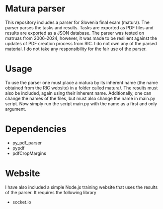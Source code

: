 # Matura parser

This repository includes a parser for Slovenia final exam (matura). The parser parses the tasks and results. Tasks are exported as PDF files and results are exported as a JSON database. The parser was tested on matruas from 2006-2024, however, it was made to be resilient against the updates of PDF creation process from RIC. I do not own any of the parsed material. I do not take any responsibility for the fair use of the parser.

# Usage
To use the parser one must place a matura by its inherent name (the name obtained from the RIC website) in a folder called matura/. The results must also be included, again using their inherent name. Additionally, one can change the names of the files, but must also change the name in main.py script. Now simply run the script main.py with the name as a first and only argument.


# Dependencies
- py_pdf_parser
- pypdf 
- pdfCropMargins

# Website

I have also included a simple Node.js training website that uses the results of the parser. It requires the following library

- socket.io 
